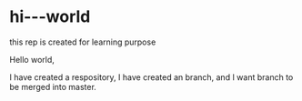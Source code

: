 # hi---world
this rep is created for learning purpose

Hello world,

I  have created a respository, I have created an branch, and I want branch to be merged into master.  
